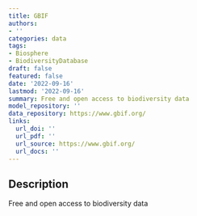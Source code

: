 ```yaml
---
title: GBIF
authors:
- ''
categories: data
tags:
- Biosphere
- BiodiversityDatabase
draft: false
featured: false
date: '2022-09-16'
lastmod: '2022-09-16'
summary: Free and open access to biodiversity data
model_repository: ''
data_repository: https://www.gbif.org/
links:
  url_doi: ''
  url_pdf: ''
  url_source: https://www.gbif.org/
  url_docs: ''
---
```


## Description

Free and open access to biodiversity data

